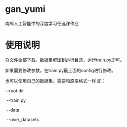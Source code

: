 # gan_yumi
南邮人工智能中的深度学习任选课作业







# 使用说明

将文件全部下载，数据集解压到运行目录，运行train.py即可。

如果需要修改参数，在train.py最上面的config进行修改。

也可以使用自己的数据集，需要和原来格式一样 即：

--root dir

​	--train.py

​	--data

​		--user_datasets
